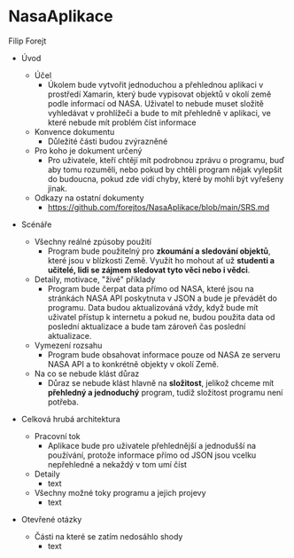 # NasaAplikace
Filip Forejt
* Úvod
  * Účel
    * Úkolem bude vytvořit jednoduchou a přehlednou aplikaci v prostředí Xamarin, který bude vypisovat objektů v okolí země podle informací od NASA. Uživatel to nebude muset složitě vyhledávat v prohlížeči a bude to mít přehledně v aplikaci, ve které nebude mít problém číst informace
  * Konvence dokumentu
    * Důležité části budou zvýrazněné
  * Pro koho je dokument určený
    * Pro uživatele, kteří chtějí mít podrobnou zprávu o programu, buď aby tomu rozuměli, nebo pokud by chtěli program nějak vylepšit do budoucna, pokud zde vidí chyby, které by mohli být vyřešeny jinak.
  * Odkazy na ostatní dokumenty
    * https://github.com/forejtos/NasaAplikace/blob/main/SRS.md

* Scénáře
  * Všechny reálné zpúsoby použití
    * Program bude použitelný pro **zkoumání a sledování objektů**, které jsou v blízkosti Země. Využít ho mohout ať už **studenti a učitelé, lidi se zájmem sledovat tyto věci nebo i vědci**.
  * Detaily, motivace, "živé" příklady
    * Program bude čerpat data přímo od NASA, které jsou na stránkách NASA API poskytnuta v JSON a bude je převádět do programu. Data budou aktualizováná vždy, když bude mít uživatel přístup k internetu a pokud ne, budou použita data od poslední aktualizace a bude tam zároveň čas poslední aktualizace.
  * Vymezení rozsahu
    * Program bude obsahovat informace pouze od NASA ze serveru NASA API a to konkrétně objekty v okolí Země.
  * Na co se nebude klást důraz
    * Důraz se nebude klást hlavně na **složitost**, jelikož chceme mít **přehledný a jednoduchý** program, tudíž složitost programu není potřeba.
* Celková hrubá architektura
  * Pracovní tok
    * Aplikace bude pro uživatele přehlednější a jednodušší na používání, protože informace přímo od JSON jsou vcelku nepřehledné a nekaždý v tom umí číst
  * Detaily
    * text
  * Všechny možné toky programu a jejich projevy
    * text
* Otevřené otázky
  * Části na které se zatím nedosáhlo shody
    * text
